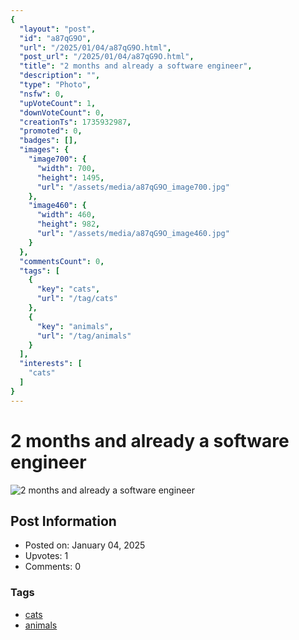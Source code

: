 ```yaml
---
{
  "layout": "post",
  "id": "a87qG9O",
  "url": "/2025/01/04/a87qG9O.html",
  "post_url": "/2025/01/04/a87qG9O.html",
  "title": "2 months and already a software engineer",
  "description": "",
  "type": "Photo",
  "nsfw": 0,
  "upVoteCount": 1,
  "downVoteCount": 0,
  "creationTs": 1735932987,
  "promoted": 0,
  "badges": [],
  "images": {
    "image700": {
      "width": 700,
      "height": 1495,
      "url": "/assets/media/a87qG9O_image700.jpg"
    },
    "image460": {
      "width": 460,
      "height": 982,
      "url": "/assets/media/a87qG9O_image460.jpg"
    }
  },
  "commentsCount": 0,
  "tags": [
    {
      "key": "cats",
      "url": "/tag/cats"
    },
    {
      "key": "animals",
      "url": "/tag/animals"
    }
  ],
  "interests": [
    "cats"
  ]
}
---
```


# 2 months and already a software engineer

![2 months and already a software engineer](/assets/media/a87qG9O_image700.jpg)

## Post Information

- Posted on: January 04, 2025
- Upvotes: 1
- Comments: 0

### Tags

- [cats](/tag/cats)
- [animals](/tag/animals)
